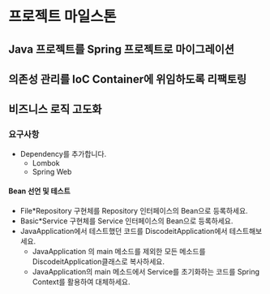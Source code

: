 # 프로젝트 마일스톤

## Java 프로젝트를 Spring 프로젝트로 마이그레이션
## 의존성 관리를 IoC Container에 위임하도록 리팩토링
## 비즈니스 로직 고도화

### 요구사항

- Dependency를 추가합니다.
  - Lombok
  - Spring Web

#### Bean 선언 및 테스트 

- File*Repository 구현체를 Repository 인터페이스의 Bean으로 등록하세요.
- Basic*Service 구현체를 Service 인터페이스의 Bean으로 등록하세요.
- JavaApplication에서 테스트했던 코드를 DiscodeitApplication에서 테스트해보세요.
  - JavaApplication 의 main 메소드를 제외한 모든 메소드를 DiscodeitApplication클래스로 복사하세요.
  - JavaApplication의 main 메소드에서 Service를 초기화하는 코드를 Spring Context를 활용하여 대체하세요.

